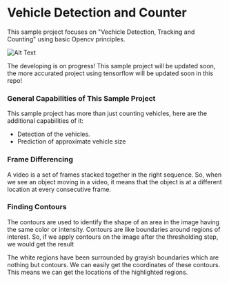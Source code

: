 # Vehicle Detection and Counter

This sample project focuses on "Vechicle Detection, Tracking and Counting" using basic Opencv principles. 

![Alt Text](https://user-images.githubusercontent.com/22610163/30249200-efa2b594-963f-11e7-8c3e-b378cbf49101.gif)

The developing is on progress! This sample project will be updated soon, the more accurated project using tensorflow will be updated soon in this repo!

### General Capabilities of This Sample Project
This sample project has more than just counting vehicles, here are the additional capabilities of it:

- Detection of the vehicles.
- Prediction of approximate vehicle size

### Frame Differencing
A video is a set of frames stacked together in the right sequence. So, when we see an object moving in a video, it means that the object is at a different location at every consecutive frame.

### Finding Contours
The contours are used to identify the shape of an area in the image having the same color or intensity. Contours are like boundaries around regions of interest. So, if we apply contours on the image after the thresholding step, we would get the result

The white regions have been surrounded by grayish boundaries which are nothing but contours. We can easily get the coordinates of these contours. This means we can get the locations of the highlighted regions.





